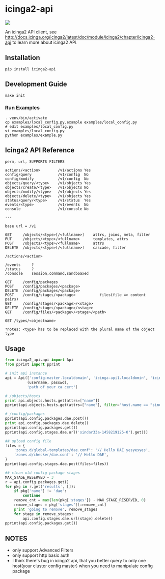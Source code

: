 # icinga2-api

![](https://img.shields.io/pypi/pyversions/icinga2-api)

An icinga2 API client, see <http://docs.icinga.org/icinga2/latest/doc/module/icinga2/chapter/icinga2-api> to learn more about icinga2 API.

## Installation

```shell
pip install icinga2-api
```

## Development Guide

```shell
make init
```

### Run Examples

```shell
. venv/bin/activate
cp examples/local_config.py.example examples/local_config.py
# edit examples/local_config.py
vi examples/local_config.py
python examples/example.py
```

## Icinga2 API Reference

```
perm, url, SUPPORTS FILTERS

actions/<action>        /v1/actions Yes
config/query            /v1/config  No
config/modify           /v1/config  No
objects/query/<type>    /v1/objects Yes
objects/create/<type>   /v1/objects No
objects/modify/<type>   /v1/objects Yes
objects/delete/<type>   /v1/objects Yes
status/query/<type>     /v1/status  Yes
events/<type>           /v1/events  No
console                 /v1/console No

---

base url = /v1

GET     /objects/<type>[/<fullname>]    attrs, joins, meta, filter
PUT     /objects/<type>/<fullname>      templates, attrs
POST    /objects/<type>/<fullname>      attrs
DELETE  /objects/<type>[/<fullname>]    cascade, filter

/actions/<action>

/events     ?
/status     ?
/console    session,command,sandboaxed

GET     /config/packages
POST    /config/packages/<package>
DELETE  /config/packages/<package>
POST    /config/stages/<package>           files(file => content pairs)
GET     /config/stages/<package>/<stage>
DELETE  /config/stages/<package>/<stage>
GET     /config/files/<package>/<stage>/<path>

GET /types/<objectname>

*notes: <type> has to be replaced with the plural name of the object type
```

## Usage

```python
from icinga2_api.api import Api
from pprint import pprint

# init api instance
api = Api(['config-master.localdomain', 'icinga-api1.localdomin', 'icinga-api2.localdomin'],
          (username, passwd),
          'path of your ca cert')

# /objects/hosts
print api.objects.hosts.get(attrs=["name"])
pprint(api.objects.hosts.get(attrs=["name"], filter='host.name == "sindar1a"'))

# /config/packages
pprint(api.config.packages.dae.post())
print api.config.packages.dae.delete()
pprint(api.config.packages.get())
pprint(api.config.stages.dae.url('sindar33a-1458219125-0').get())

## upload config file
files = {
    'zones.d/global-templates/dae.conf': '// Hello DAE yesyesyes',
    'zones.d/checker/dae.conf': '// Hello DAE',
}
pprint(api.config.stages.dae.post(files=files))

## clean old config package stages
MAX_STAGE_RESERVED = 3
r = api.config.packages.get()
for pkg in r.get('results', []):
    if pkg['name'] != 'dae':
        continue
    remove_cnt = max(len(pkg['stages']) - MAX_STAGE_RESERVED, 0)
    remove_stages = pkg['stages'][:remove_cnt]
    print 'going to remove', remove_stages
    for stage in remove_stages:
        api.config.stages.dae.url(stage).delete()
pprint(api.config.packages.get())
```

## NOTES

- only support Advanced Filters
- only support http basic auth
- I think there's bug in icinga2 api, that you better query to only one host(your cluster config master) when you need to manipulate config package
